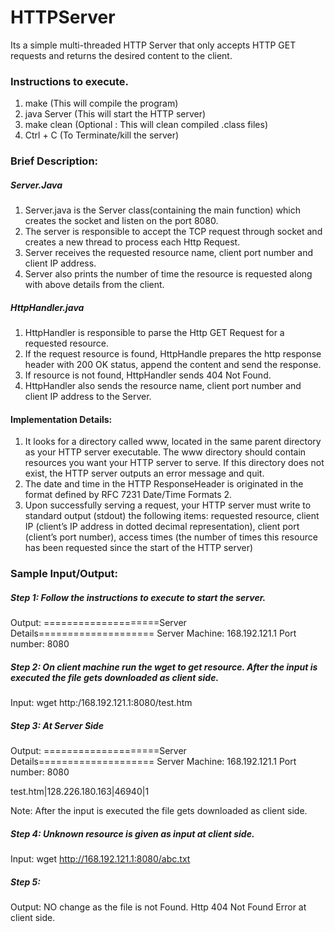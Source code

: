 # HTTPServer
Its a simple multi-threaded HTTP Server that only accepts HTTP GET requests and returns the desired content to the client.

### Instructions to execute.
1. make 					(This will compile the program)
2. java Server				(This will start the HTTP server)
3. make clean 				(Optional : This will clean compiled .class files)
4. Ctrl + C 				(To Terminate/kill the server)



### Brief Description:
##### Server.Java 
1. Server.java is the Server class(containing the main function) which creates the socket and listen on the port 8080.
2. The server is responsible to accept the TCP request through socket and creates a new thread to process each Http Request.
3. Server receives the requested resource name, client port number and client IP address.
4. Server also prints the number of time the resource is requested along with above details from the client.

##### HttpHandler.java
1. HttpHandler is responsible to parse the Http GET Request for a requested resource.
2. If the request resource is found, HttpHandle prepares the http response header with 200 OK status, append the content and send the response.
3. If resource is not found, HttpHandler sends 404 Not Found.
4. HttpHandler also sends the resource name, client port number and client IP address to the Server.


#### Implementation Details:
1. It looks for a directory called www, located in the same parent directory as your HTTP server
executable. The www directory should contain resources you want your HTTP server to serve. If this
directory does not exist, the HTTP server outputs an error message and quit.
2. The date and time in the HTTP ResponseHeader is originated in the format defined by RFC 7231 Date/Time
Formats 2.
3. Upon successfully serving a request, your HTTP server must write to standard output (stdout) the following
items:
  requested resource,
  client IP (client’s IP address in dotted decimal representation),
  client port (client’s port number),
  access times (the number of times this resource has been requested since the start of the HTTP server)

### Sample Input/Output:
##### Step 1: Follow the instructions to execute to start the server.
Output:
====================Server Details====================
Server Machine: 168.192.121.1
Port number: 8080 

##### Step 2: On client machine run the wget to get resource. After the input is executed the file gets downloaded as client side.
Input:
wget http:/168.192.121.1:8080/test.htm

##### Step 3: At Server Side
Output:
====================Server Details====================
Server Machine: 168.192.121.1
Port number: 8080

test.htm|128.226.180.163|46940|1

Note: After the input is executed the file gets downloaded as client side.

##### Step 4: Unknown resource is given as input at client side.
Input:
wget http://168.192.121.1:8080/abc.txt

##### Step 5:
Output: NO change as the file is not Found. Http 404 Not Found Error at client side.

